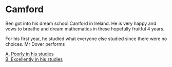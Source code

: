 # Camford

Ben got into his dream school Camford in Ireland. He is very happy and vows to breathe and dream mathematics in these hopefully fruitful 4 years.

For his first year, he studied what everyone else studied since there were no choices. Mr Dover performs

[A. Poorly in his studies](poorjarcamford.md) \
[B. Excellently in his studies](hokgodcamford.md)